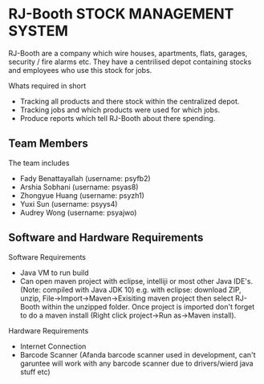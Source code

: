 # RJ-Booth STOCK MANAGEMENT SYSTEM

RJ-Booth are a company which wire houses, apartments, flats, garages, security / fire alarms etc. 
They have a centrilised depot containing stocks and employees who use this stock for jobs.

Whats required in short
  - Tracking all products and there stock within the centralized depot.
  - Tracking jobs and which products were used for which jobs.
  - Produce reports which tell RJ-Booth about there spending.


## Team Members

The team includes
  - Fady Benattayallah (username: psyfb2)
  - Arshia Sobhani (username: psyas8)
  - Zhongyue Huang (username: psyzh1)
  - Yuxi Sun (username: psyys4)
  - Audrey Wong (username: psyajwo)

## Software and Hardware Requirements

Software Requirements
  - Java VM to run build
  - Can open maven project with eclipse, intelliji or most other Java IDE's. (Note: compiled with Java JDK 10)
    e.g. with eclipse: download ZIP, unzip, File->Import->Maven->Exisiting maven project then select RJ-Booth within the unzipped folder. 
    Once project is imported don't forget to do a maven install (Right click project->Run as->Maven install).

Hardware Requirements
  - Internet Connection
  - Barcode Scanner (Afanda barcode scanner used in development, can't garuntee will work with any barcode scanner due to drivers/wierd java stuff etc)
